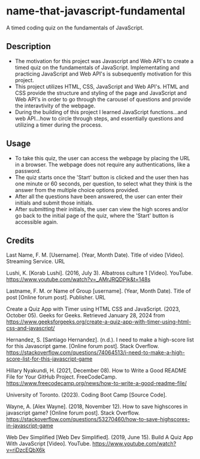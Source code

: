 # name-that-javascript-fundamental
A timed coding quiz on the fundamentals of JavaScript.

## Description
- The motivation for this project was Javascript and Web API's to create a timed quiz on the fundamentals of JavaScript. Implementating and practicing JavaScript and Web API's is subsequently motivation for this project. 
- This project utilizes HTML, CSS, JavaScript and Web API's. HTML and CSS provide the structure and styling of the page and JavaScript and Web API's in order to go through the carousel of questions and provide the interavtivity of the webpage. 
- During the building of this project I learned JavaScript functions...and web API...how to circle through steps, and essentially questions and utilizing a timer during the process.

## Usage
- To take this quiz, the user can access the webpage by placing the URL in a browser. The webpage does not require any authentications, like a password.
- The quiz starts once the 'Start' button is clicked and the user then has one minute or 60 seconds, per question, to select what they think is the answer from the multiple choice options provided. 
- After all the questions have been answered, the user can enter their initials and submit those initials.
- After submitting their initials, the user can view the high scores and/or go back to the initial page of the quiz, where the 'Start' button is accessible again.

## Credits

Last Name, F. M. [Username]. (Year, Month Date). Title of video [Video]. Streaming Service. URL

Lushi, K. [Korab Lushi]. (2016, July 3). Albatross culture 1 [Video]. YouTube. https://www.youtube.com/watch?v=_AMrJRQDPjk&t=148s

Lastname, F. M. or Name of Group [username]. (Year, Month Date). Title of post [Online forum post]. Publisher. URL



Create a Quiz App with Timer using HTML CSS and JavaScript. (2023, October 05). Geeks for Geeks. Retrieved January 28, 2024 from https://www.geeksforgeeks.org/create-a-quiz-app-with-timer-using-html-css-and-javascript/

Hernandez, S. [Santiago Hernandez]. (n.d.). I need to make a high-score list for this Javascript game. [Online forum post]. Stack Overflow. https://stackoverflow.com/questions/74064513/i-need-to-make-a-high-score-list-for-this-javascript-game 

Hillary Nyakundi, H. (2021, December 08). How to Write a Good README File for Your GitHub Project. FreeCodeCamp. https://www.freecodecamp.org/news/how-to-write-a-good-readme-file/

University of Toronto. (2023). Coding Boot Camp [Source Code].

Wayne, A. [Alex Wayne]. (2018, November 12). How to save highscores in javascript game? [Online forum post]. Stack Overflow. https://stackoverflow.com/questions/53270460/how-to-save-highscores-in-javascript-game

Web Dev Simplified [Web Dev Simplified]. (2019, June 15). Build A Quiz App With JavaScript [Video]. YouTube. https://www.youtube.com/watch?v=riDzcEQbX6k
